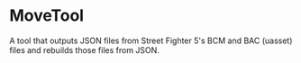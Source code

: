 # MoveTool
A tool that outputs JSON files from Street Fighter 5's BCM and BAC (uasset) files and rebuilds those files from JSON.
